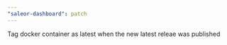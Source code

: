 ```yaml
---
"saleor-dashboard": patch
---
```


Tag docker container as latest when the new latest releae was published
